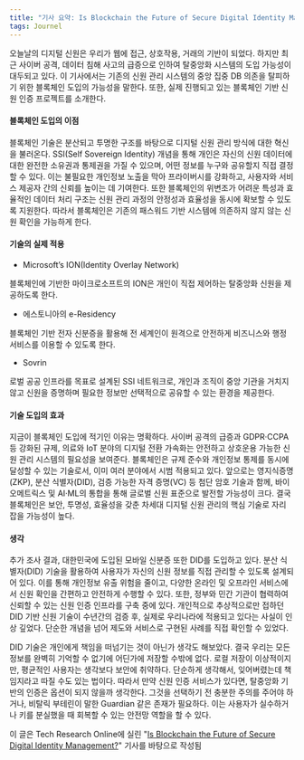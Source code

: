 ```yaml
---
title: "기사 요약: Is Blockchain the Future of Secure Digital Identity Management?"
tags: Journel
---
```



오늘날의 디지털 신원은 우리가 웹에 접근, 상호작용, 거래의 기반이 되었다. 하지만 최근 사이버 공격, 데이터 침해 사고의 급증으로 인하여 탈중앙화 시스템의 도입 가능성이 대두되고 있다. 이 기사에서는 기존의 신원 관리 시스템의 중앙 집중 DB 의존을 탈피하기 위한 블록체인 도입의 가능성을 말한다. 또한, 실제 진행되고 있는 블록체인 기반 신원 인증 프로젝트를 소개한다.

<!--more-->

#### 블록체인 도입의 이점

블록체인 기술은 분산되고 투명한 구조를 바탕으로 디지털 신원 관리 방식에 대한 혁신을 불러온다. SSI(Self Sovereign Identity) 개념을 통해 개인은 자신의 신원 데이터에 대한 완전한 소유권과 통제권을 가질 수 있으며, 어떤 정보를 누구와 공유할지 직접 결정할 수 있다. 이는 불필요한 개인정보 노출을 막아 프라이버시를 강화하고, 사용자와 서비스 제공자 간의 신뢰를 높이는 데 기여한다. 또한 블록체인의 위변조가 어려운 특성과 효율적인 데이터 처리 구조는 신원 관리 과정의 안정성과 효율성을 동시에 확보할 수 있도록 지원한다. 따라서 블록체인은 기존의 패스워드 기반 시스템에 의존하지 않지 않는 신원 확인을 가능하게 한다.

#### 기술의 실제 적용

- Microsoft’s ION(Identity Overlay Network)

블록체인에 기반한 마이크로소프트의 ION은 개인이 직접 제어하는 탈중앙화 신원을 제공하도록 한다.

- 에스토니아의 e-Residency

블록체인 기반 전자 신분증을 활용해 전 세계인이 원격으로 안전하게 비즈니스와 행정 서비스를 이용할 수 있도록 한다.

- Sovrin

로벌 공공 인프라를 목표로 설계된 SSI 네트워크로, 개인과 조직이 중앙 기관을 거치지 않고 신원을 증명하며 필요한 정보만 선택적으로 공유할 수 있는 환경을 제공한다.

#### 기술 도입의 효과

지금이 블록체인 도입에 적기인 이유는 명확하다. 사이버 공격의 급증과 GDPR·CCPA 등 강화된 규제, 의료와 IoT 분야의 디지털 전환 가속화는 안전하고 상호운용 가능한 신원 관리 시스템의 필요성을 보여준다. 블록체인은 규제 준수와 개인정보 통제를 동시에 달성할 수 있는 기술로서, 이미 여러 분야에서 시범 적용되고 있다. 앞으로는 영지식증명(ZKP), 분산 식별자(DID), 검증 가능한 자격 증명(VC) 등 첨단 암호 기술과 함께, 바이오메트릭스 및 AI·ML의 통합을 통해 글로벌 신원 표준으로 발전할 가능성이 크다. 결국 블록체인은 보안, 투명성, 효율성을 갖춘 차세대 디지털 신원 관리의 핵심 기술로 자리 잡을 가능성이 높다.

#### 생각

추가 조사 결과, 대한민국에 도입된 모바일 신분증 또한 DID를 도입하고 있다. 분산 식별자(DID) 기술을 활용하여 사용자가 자신의 신원 정보를 직접 관리할 수 있도록 설계되어 있다. 이를 통해 개인정보 유출 위험을 줄이고, 다양한 온라인 및 오프라인 서비스에서 신원 확인을 간편하고 안전하게 수행할 수 있다. 또한, 정부와 민간 기관이 협력하여 신뢰할 수 있는 신원 인증 인프라를 구축 중에 있다. 개인적으로 추상적으로만 접하던 DID 기반 신원 기술이 수년간의 검증 후, 실제로 우리나라에 적용되고 있다는 사실이 인상 깊었다. 단순한 개념을 넘어 제도와 서비스로 구현된 사례를 직접 확인할 수 있었다.

DID 기술은 개인에게 책임을 떠넘기는 것이 아닌가 생각도 해보았다. 결국 우리는 모든 정보를 완벽히 기억할 수 없기에 어딘가에 저장할 수밖에 없다. 로컬 저장이 이상적이지만, 평균적인 사용자는 생각보다 보안에 취약하다. 단순하게 생각해서, 잊어버렸는데 책임지라고 따질 수도 있는 법이다. 따라서 만약 신원 인증 서비스가 있다면, 탈중앙화 기반의 인증은 옵션이 되지 않을까 생각한다. 그것을 선택하기 전 충분한 주의를 주어야 하거나, 비탈릭 부테린이 말한 Guardian 같은 존재가 필요하다. 이는 사용자가 실수하거나 키를 분실했을 때 회복할 수 있는 안전망 역할을 할 수 있다.

이 글은 Tech Research Online에 실린 "[Is Blockchain the Future of Secure Digital Identity Management?](https://techresearchonline.com/blog/blockchain-digital-identity-management/)" 기사를 바탕으로 작성됨